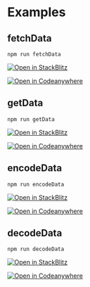 # Examples

## fetchData

```
npm run fetchData
```

[![Open in StackBlitz](https://developer.stackblitz.com/img/open_in_stackblitz.svg)](https://stackblitz.com/edit/erc725js-fetch-data?devtoolsheight=66&file=index.js)

[![Open in Codeanywhere](https://codeanywhere.com/img/open-in-codeanywhere-btn.svg)](https://app.codeanywhere.com/#https://github.com/ERC725Alliance/erc725.js)


## getData

```
npm run getData
```

[![Open in StackBlitz](https://developer.stackblitz.com/img/open_in_stackblitz.svg)](https://stackblitz.com/edit/erc725js-get-data?devtoolsheight=66&file=package.json)

[![Open in Codeanywhere](https://codeanywhere.com/img/open-in-codeanywhere-btn.svg)](https://app.codeanywhere.com/#https://github.com/ERC725Alliance/erc725.js)

## encodeData

```
npm run encodeData
```

[![Open in StackBlitz](https://developer.stackblitz.com/img/open_in_stackblitz.svg)](https://stackblitz.com/edit/erc725js-encode-data?devtoolsheight=66&file=index.js)

[![Open in Codeanywhere](https://codeanywhere.com/img/open-in-codeanywhere-btn.svg)](https://app.codeanywhere.com/#https://github.com/ERC725Alliance/erc725.js)

## decodeData

```
npm run decodeData
```

[![Open in StackBlitz](https://developer.stackblitz.com/img/open_in_stackblitz.svg)](https://stackblitz.com/edit/erc725js-decode-data?devtoolsheight=66)

[![Open in Codeanywhere](https://codeanywhere.com/img/open-in-codeanywhere-btn.svg)](https://app.codeanywhere.com/#https://github.com/ERC725Alliance/erc725.js)

